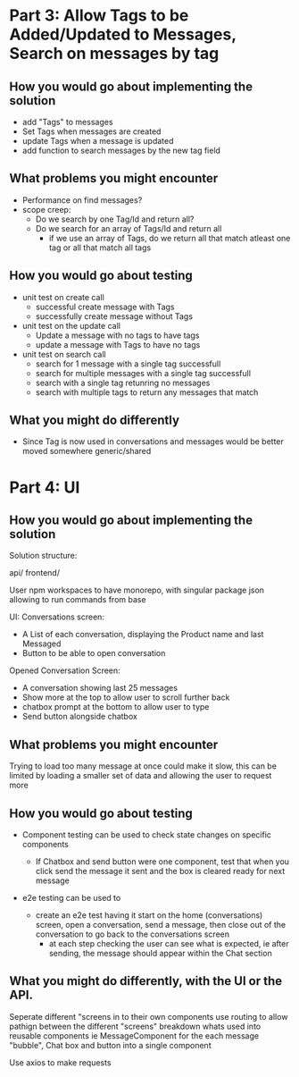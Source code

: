# Part 3: Allow Tags to be Added/Updated to Messages, Search on messages by tag

## How you would go about implementing the solution

- add "Tags" to messages
- Set Tags when messages are created
- update Tags when a message is updated
- add function to search messages by the new tag field

## What problems you might encounter

- Performance on find messages?
- scope creep:
  - Do we search by one Tag/Id and return all?
  - Do we search for an array of Tags/Id and return all
    - if we use an array of Tags, do we return all that match atleast one tag or all that match all tags

## How you would go about testing

- unit test on create call
  - successful create message with Tags
  - successfully create message without Tags
- unit test on the update call
  - Update a message with no tags to have tags
  - update a message with Tags to have no tags
- unit test on search call
  - search for 1 message with a single tag successfull
  - search for multiple messages with a single tag successfull
  - search with a single tag retunring no messages
  - search with multiple tags to return any messages that match

## What you might do differently

- Since Tag is now used in conversations and messages would be better moved somewhere generic/shared

# Part 4: UI

## How you would go about implementing the solution

Solution structure:

api/
frontend/

User npm workspaces to have monorepo, with singular package json allowing to run commands from base

UI:
Conversations screen:

- A List of each conversation, displaying the Product name and last Messaged
- Button to be able to open conversation

Opened Conversation Screen:

- A conversation showing last 25 messages
- Show more at the top to allow user to scroll further back
- chatbox prompt at the bottom to allow user to type
- Send button alongside chatbox

## What problems you might encounter

Trying to load too many message at once could make it slow, this can be limited by loading a smaller set of data and allowing the user to request more

## How you would go about testing

- Component testing can be used to check state changes on specific components

  - If Chatbox and send button were one component, test that when you click send the message it sent and the box is cleared ready for next message

- e2e testing can be used to
  - create an e2e test having it start on the home (conversations) screen, open a conversation, send a message, then close out of the conversation to go back to the conversations screen
    - at each step checking the user can see what is expected, ie after sending, the message should appear within the Chat section

## What you might do differently, with the UI or the API.

Seperate different "screens in to their own components
use routing to allow pathign between the different "screens"
breakdown whats used into reusable components ie MessageComponent for the each message "bubble", Chat box and button into a single component

Use axios to make requests
